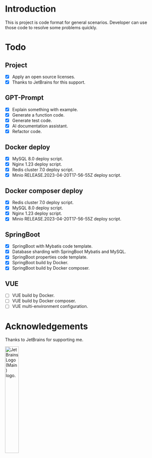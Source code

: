 # Introduction

This is project is code format for general scenarios. Developer can use those code to resolve some problems quickly.

# Todo

## Project

- [x] Apply an open source licenses.
- [x] Thanks to JetBrains for this support.

## GPT-Prompt

- [x] Explain something with example.
- [x] Generate a function code.
- [x] Generate test code.
- [x] AI documentation assistant.
- [x] Refactor code.

## Docker deploy

- [x] MySQL 8.0 deploy script.
- [x] Nginx 1.23 deploy script.
- [x] Redis cluster 7.0 deploy script.
- [x] Minio RELEASE.2023-04-20T17-56-55Z deploy script.

## Docker composer deploy

- [x] Redis cluster 7.0 deploy script.
- [x] MySQL 8.0 deploy script.
- [x] Nginx 1.23 deploy script.
- [x] Minio RELEASE.2023-04-20T17-56-55Z deploy script.

## SpringBoot

- [x] SpringBoot with Mybatis code template.
- [x] Database sharding with SpringBoot Mybatis and MySQL.
- [x] SpringBoot properties code template.
- [x] SpringBoot build by Docker.
- [x] SpringBoot build by Docker composer.

## VUE

- [ ] VUE build by Docker.
- [ ] VUE build by Docker composer.
- [ ] VUE multi-environment configuration.

# Acknowledgements

Thanks to JetBrains for supporting me.

<img src="https://resources.jetbrains.com/storage/products/company/brand/logos/jb_beam.png" alt="JetBrains Logo (Main) logo." width="30%">